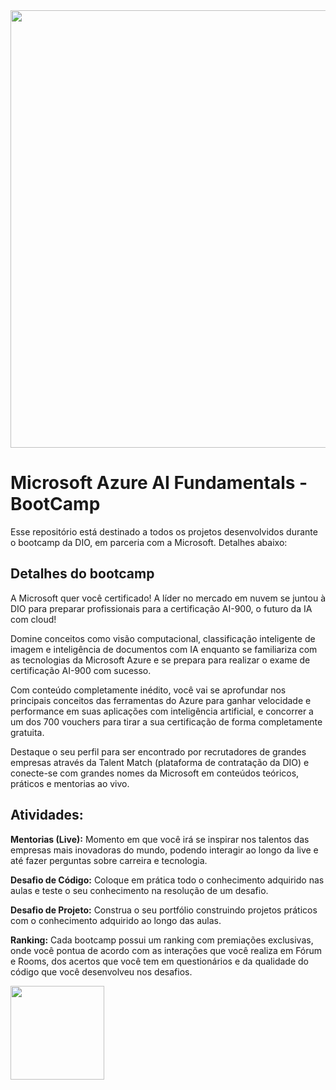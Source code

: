 
<img align="center" width="700" src="https://github.com/MaikRodriguess/dio-microsoft-azure-ai-fundamentals/assets/69226200/ceaf8d4d-0338-4c80-98ae-bac6e6de3031">
 <h1>
  <span> 
 Microsoft Azure AI Fundamentals - BootCamp</span>
</h1>
Esse repositório está destinado a todos os projetos desenvolvidos durante o bootcamp da DIO, em parceria com a Microsoft. Detalhes abaixo: 

## Detalhes do bootcamp

A Microsoft quer você certificado! A líder no mercado em nuvem se juntou à DIO para preparar profissionais para a certificação AI-900, o futuro da IA com cloud!

Domine conceitos como visão computacional, classificação inteligente de imagem e inteligência de documentos com IA enquanto se familiariza com as tecnologias da Microsoft Azure e se prepara para realizar o exame de certificação AI-900 com sucesso.

Com conteúdo completamente inédito, você vai se aprofundar nos principais conceitos das ferramentas do Azure para ganhar velocidade e performance em suas aplicações com inteligência artificial, e concorrer a um dos 700 vouchers para tirar a sua certificação de forma completamente gratuita.

Destaque o seu perfil para ser encontrado por recrutadores de grandes empresas através da Talent Match (plataforma de contratação da DIO) e conecte-se com grandes nomes da Microsoft em conteúdos teóricos, práticos e mentorias ao vivo.

## Atividades:

**Mentorias (Live):** Momento em que você irá se inspirar nos talentos das empresas mais inovadoras do mundo, podendo interagir ao longo da live e até fazer perguntas sobre carreira e tecnologia.

**Desafio de Código:** Coloque em prática todo o conhecimento adquirido nas aulas e teste o seu conhecimento na resolução de um desafio.

**Desafio de Projeto:** Construa o seu portfólio construindo projetos práticos com o conhecimento adquirido ao longo das aulas.

**Ranking:** Cada bootcamp possui um ranking com premiações exclusivas, onde você pontua de acordo com as interações que você realiza em Fórum e Rooms, dos acertos que você tem em questionários e da qualidade do código que você desenvolveu nos desafios.

<img align="center" width="150" src="https://github.com/MaikRodriguess/dio-microsoft-azure-ai-fundamentals/assets/69226200/e16a6dbd-7674-4592-a389-df8ad5802028">
